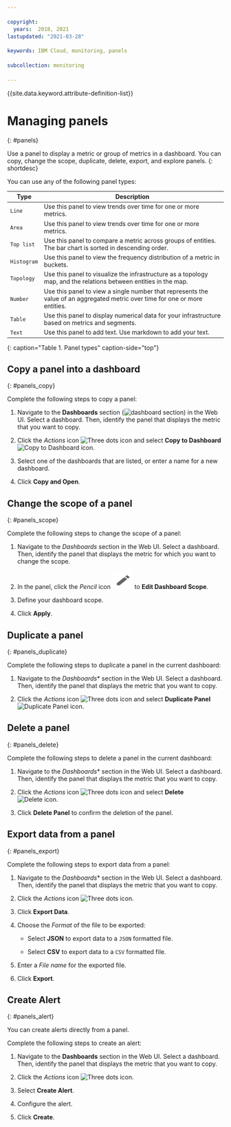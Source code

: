 ```yaml
---

copyright:
  years:  2018, 2021
lastupdated: "2021-03-28"

keywords: IBM Cloud, monitoring, panels

subcollection: monitoring

---
```


{{site.data.keyword.attribute-definition-list}}


# Managing panels
{: #panels}

Use a panel to display a metric or group of metrics in a dashboard. You can copy, change the scope, duplicate, delete, export, and explore panels.
{: shortdesc}

You can use any of the following panel types:

| Type | Description |
|------|-------------|
| `Line` | Use this panel to view trends over time for one or more metrics.  |
| `Area` | Use this panel to view trends over time for one or more metrics.  |
| `Top list` | Use this panel to compare a metric across groups of entities. The bar chart is sorted in descending order.  |
| `Histogram` | Use this panel to view the frequency distribution of a metric in buckets.  |
| `Topology` | Use this panel to visualize the infrastructure as a topology map, and the relations between entities in the map.  |
| `Number` | Use this panel to view a single number that represents the value of an aggregated metric over time for one or more entities.  |
| `Table` | Use this panel to display numerical data for your infrastructure based on metrics and segments.  |
| `Text` | Use this panel to add text. Use markdown to add your text.  |
{: caption="Table 1. Panel types" caption-side="top"} 



## Copy a panel into a dashboard
{: #panels_copy}

Complete the following steps to copy a panel:

1. Navigate to the **Dashboards** section (![dashboard section](images/dashboards.png)) in the Web UI. Select a dashboard. Then, identify the panel that displays the metric that you want to copy.

2. Click the *Actions* icon ![Three dots icon](images/actions.png) and select **Copy to Dashboard** ![Copy to Dashboard icon](images/copy.png).

3. Select one of the dashboards that are listed, or enter a name for a new dashboard. 

4. Click **Copy and Open**.



## Change the scope of a panel
{: #panels_scope}

Complete the following steps to change the scope of a panel:

1. Navigate to the *Dashboards* section in the Web UI. Select a dashboard. Then, identify the panel that displays the metric for which you want to change the scope.

2. In the panel, click the *Pencil* icon ![Pencil icon](../images/pencil.png) to **Edit Dashboard Scope**. 

  
3. Define your dashboard scope.

4. Click **Apply**.



## Duplicate a panel
{: #panels_duplicate}

Complete the following steps to duplicate a panel in the current dashboard:

1. Navigate to the *Dashboards** section in the Web UI. Select a dashboard. Then, identify the panel that displays the metric that you want to copy.

2. Click the *Actions* icon ![Three dots icon](images/actions.png) and select **Duplicate Panel** ![Duplicate Panel icon](images/duplicate.png).


## Delete a panel
{: #panels_delete}

Complete the following steps to delete a panel in the current dashboard:

1. Navigate to the *Dashboards** section in the Web UI. Select a dashboard. Then, identify the panel that displays the metric that you want to copy.

2. Click the *Actions* icon ![Three dots icon](images/actions.png) and select **Delete** ![Delete icon](images/delete.png).

3. Click **Delete Panel** to confirm the deletion of the panel.



## Export data from a panel
{: #panels_export}

Complete the following steps to export data from a panel:

1. Navigate to the *Dashboards** section in the Web UI. Select a dashboard. Then, identify the panel that displays the metric that you want to copy.

2. Click the *Actions* icon ![Three dots icon](images/actions.png).

3. Click **Export Data**.

4. Choose the *Format* of the file to be exported:

    * Select **JSON** to export data to a `JSON` formatted file.

    * Select **CSV** to export data to a `CSV` formatted file.

5. Enter a *File name* for the exported file.

6. Click **Export**.




## Create Alert
{: #panels_alert}

You can create alerts directly from a panel.

Complete the following steps to create an alert:

1. Navigate to the **Dashboards** section in the Web UI. Select a dashboard. Then, identify the panel that displays the metric that you want to copy.

2. Click the *Actions* icon ![Three dots icon](images/actions.png).

3. Select **Create Alert**.

4. Configure the alert.

5. Click **Create**.


